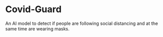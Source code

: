 # Covid-Guard
An AI model to detect if people are following social distancing and at the same time are wearing masks.
